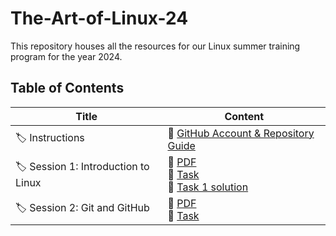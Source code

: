 # The-Art-of-Linux-24

This repository houses all the resources for our Linux summer training program for the year 2024.

## Table of Contents

| Title                | Content                                                                                              |
| -------------------- | ---------------------------------------------------------------------------------------------------- |
| :label: Instructions | :pushpin: [GitHub Account & Repository Guide](./GitHub%20Account%20&%20Repository%20Guide/README.md) |
| :label: Session 1: Introduction to Linux | :pushpin: [PDF](./Session%201/Session%201.pdf) <br> :pushpin: [Task](./Session%201/README.md) <br> :pushpin: [Task 1 solution](./Session%201/Solution.md) |
| :label: Session 2: Git and GitHub | :pushpin: [PDF](./Session%202/Session%202.pdf) <br> :pushpin: [Task](./Session%202/README.md) |